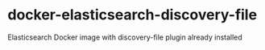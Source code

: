 # docker-elasticsearch-discovery-file
Elasticsearch Docker image with discovery-file plugin already installed
